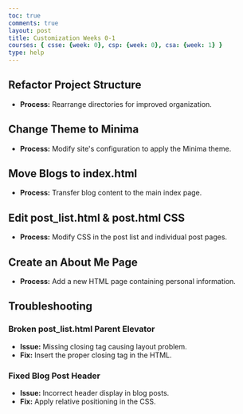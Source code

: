 ```yaml
---
toc: true
comments: true
layout: post
title: Customization Weeks 0-1
courses: { csse: {week: 0}, csp: {week: 0}, csa: {week: 1} }
type: help
---
```


## Refactor Project Structure
- **Process:** Rearrange directories for improved organization.

## Change Theme to Minima
- **Process:** Modify site's configuration to apply the Minima theme.

## Move Blogs to index.html
- **Process:** Transfer blog content to the main index page.

## Edit post_list.html & post.html CSS
- **Process:** Modify CSS in the post list and individual post pages.

## Create an About Me Page
- **Process:** Add a new HTML page containing personal information.

## Troubleshooting

### Broken post_list.html Parent Elevator
- **Issue:** Missing closing tag causing layout problem.
- **Fix:** Insert the proper closing tag in the HTML.

### Fixed Blog Post Header
- **Issue:** Incorrect header display in blog posts.
- **Fix:** Apply relative positioning in the CSS.